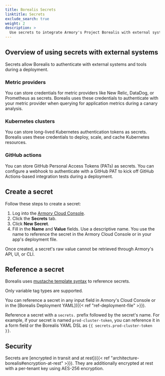 ```yaml
---
title: Borealis Secrets
linktitle: Secrets
exclude_search: true
weight: 2
description: >
  Use secrets to integrate Armory's Project Borealis with external systems and tools.
---
```


## Overview of using secrets with external systems

Secrets allow Borealis to authenticate with external systems and tools during a deployment.

### Metric providers

You can store credentials for metric providers like New Relic, DataDog, or Prometheus as secrets.
Borealis uses these credentials to authenticate with your metric provider when querying for application metrics during a canary analysis.

### Kubernetes clusters

You can store long-lived Kubernetes authentication tokens as secrets.
Borealis uses these credentials to deploy, scale, and cache Kubernetes resources.

### GitHub actions

You can store GitHub Personal Access Tokens (PATs) as secrets.
You can configure a webhook to authenticate with a GitHub PAT to kick off GitHub Actions-based integration tests during a deployment.

## Create a secret

Follow these steps to create a secret:

1. Log into the [Armory Cloud Console](https://console.cloud.armory.io).
2. Click the **Secrets** tab.
3. Click **New Secret**.
4. Fill in the **Name** and **Value** fields. Use a descriptive name. You use the name to reference the secret in the Armory Cloud Console or in your app's deployment file.

Once created, a secret's raw value cannot be retrieved through Armory's API, UI, or CLI.

## Reference a secret

Borealis uses [mustache template syntax](https://mustache.github.io/mustache.5.html) to reference secrets.

Only variable tag types are supported.

You can reference a secret in any input field in Armory's Cloud Console or in the [Borealis Deployment YAML]({{< ref "ref-deployment-file" >}}).

Reference a secret with a `secrets.` prefix followed by the secret's name.
For example, if your secret is named `prod-cluster-token`, you can reference it in a form field or the Borealis YAML DSL
as `{{ secrets.prod-cluster-token }}`.

## Security

Secrets are [encrypted in transit and at rest]({{< ref "architecture-borealis#encryption-at-rest" >}}). They are additionally encrypted at rest with a per-tenant key using AES-256 encryption.